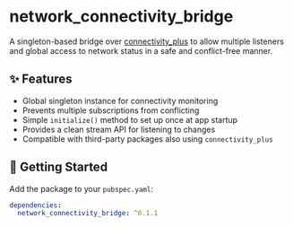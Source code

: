 # network_connectivity_bridge

A singleton-based bridge over [connectivity_plus](https://pub.dev/packages/connectivity_plus) to allow multiple listeners and global access to network status in a safe and conflict-free manner.

## ✨ Features

- Global singleton instance for connectivity monitoring
- Prevents multiple subscriptions from conflicting
- Simple `initialize()` method to set up once at app startup
- Provides a clean stream API for listening to changes
- Compatible with third-party packages also using `connectivity_plus`

## 🚀 Getting Started

Add the package to your `pubspec.yaml`:

```yaml
dependencies:
  network_connectivity_bridge: ^0.1.1

